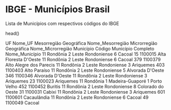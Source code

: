 # IBGE - Municípios Brasil
 Lista de Municípios com respectivos códigos do IBGE
 
 head()
 
UF	Nome_UF	Mesorregião Geográfica	Nome_Mesorregião	Microrregião Geográfica	Nome_Microrregião	Município	Código Município Completo	Nome_Município
11	Rondônia	2	Leste Rondoniense	6	Cacoal	15	1100015	Alta Floresta D'Oeste
11	Rondônia	2	Leste Rondoniense	6	Cacoal	379	1100379	Alto Alegre dos Parecis
11	Rondônia	2	Leste Rondoniense	3	Ariquemes	403	1100403	Alto Paraíso
11	Rondônia	2	Leste Rondoniense	5	Alvorada D'Oeste	346	1100346	Alvorada D'Oeste
11	Rondônia	2	Leste Rondoniense	3	Ariquemes	23	1100023	Ariquemes
11	Rondônia	1	Madeira-Guaporé	1	Porto Velho	452	1100452	Buritis
11	Rondônia	2	Leste Rondoniense	8	Colorado do Oeste	31	1100031	Cabixi
11	Rondônia	2	Leste Rondoniense	3	Ariquemes	601	1100601	Cacaulândia
11	Rondônia	2	Leste Rondoniense	6	Cacoal	49	1100049	Cacoal
